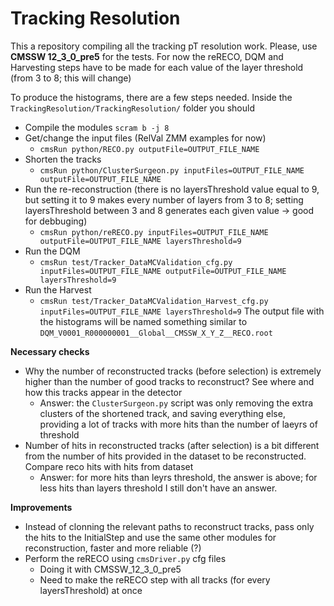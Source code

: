 # Tracking Resolution

This a repository compiling all the tracking pT resolution work. Please, use **CMSSW 12_3_0_pre5** for the tests. For now the reRECO, DQM and Harvesting steps have to be made for each value of the layer threshold (from 3 to 8; this will change)

To produce the histograms, there are a few steps needed. Inside the `TrackingResolution/TrackingResolution/` folder you should
  - Compile the modules `scram b -j 8`
  - Get/change the input files (RelVal ZMM examples for now)
     - `cmsRun python/RECO.py outputFile=OUTPUT_FILE_NAME`
  - Shorten the tracks
     - `cmsRun python/ClusterSurgeon.py inputFiles=OUTPUT_FILE_NAME outputFile=OUTPUT_FILE_NAME`
  - Run the re-reconstruction (there is no layersThreshold value equal to 9, but setting it to 9 makes every number of layers from 3 to 8; setting layersThreshold between 3 and 8 generates each given value -> good for debbuging)
     - `cmsRun python/reRECO.py inputFiles=OUTPUT_FILE_NAME outputFile=OUTPUT_FILE_NAME layersThreshold=9`
  - Run the DQM
     - `cmsRun test/Tracker_DataMCValidation_cfg.py inputFiles=OUTPUT_FILE_NAME outputFile=OUTPUT_FILE_NAME layersThreshold=9`
  - Run the Harvest
     - `cmsRun test/Tracker_DataMCValidation_Harvest_cfg.py inputFiles=OUTPUT_FILE_NAME layersThreshold=9`
The output file with the histograms will be named something similar to `DQM_V0001_R000000001__Global__CMSSW_X_Y_Z__RECO.root`

**Necessary checks**
  - Why the number of reconstructed tracks (before selection) is extremely higher than the number of good tracks to reconstruct? See where and how this tracks appear in the detector
     - Answer: the `ClusterSurgeon.py` script was only removing the extra clusters of the shortened track, and saving everything else, providing a lot of tracks with more hits than the number of laeyrs of threshold
  - Number of hits in reconstructed tracks (after selection) is a bit different from the number of hits provided in the dataset to be reconstructed. Compare reco hits with hits from dataset
     - Answer: for more hits than leyrs threshold, the answer is above; for less hits than layers threshold I still don't have an answer.

**Improvements**
  - Instead of clonning the relevant paths to reconstruct tracks, pass only the hits to the InitialStep and use the same other modules for reconstruction, faster and more reliable (?)
  - Perform the reRECO using `cmsDriver.py` cfg files
     - Doing it with CMSSW_12_3_0_pre5
     - Need to make the reRECO step with all tracks (for every layersThreshold) at once
